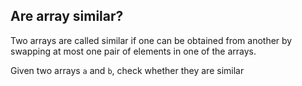 ## Are array similar?

Two arrays are called similar if one can be obtained from another by swapping at most one pair of elements in one of the arrays.

Given two arrays `a` and `b`, check whether they are similar